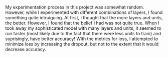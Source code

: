 My experimentation process in this project was somewhat random. However, while I experimented with different combinations of layers, I found something quite intruiguing. At first, I thought that the more layers and units, the better. However, I found that the belief I had was not quite true. When I took away my sophisticated model with many layers and units, it seemed to run faster (most likely due to the fact that there were less units to train) and suprisingly, have better accuracy! With the metrics for loss, I attempted to minimize loss by increasing the dropout, but not to the extent that it would decrease accuracy.  